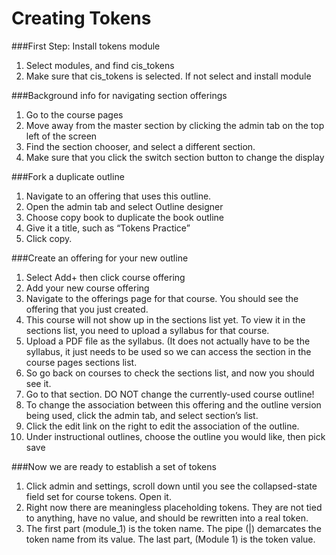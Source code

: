 Creating Tokens
===============

###First Step: Install tokens module
1. Select modules, and find cis_tokens
2. Make sure that cis_tokens is selected. If not select and install module

###Background info for navigating section offerings
1. Go to the course pages
2. Move away from the master section by clicking the admin tab on the top left of the screen
3. Find the section chooser, and select a different section.
4. Make sure that you click the switch section button to change the display

###Fork a duplicate outline
1. Navigate to an offering that uses this outline.
2. Open the admin tab and select Outline designer
3. Choose copy book to duplicate the book outline
4. Give it a title, such as “Tokens Practice”
5. Click copy.

###Create an offering for your new outline
1. Select Add+ then click course offering
2. Add your new course offering
3. Navigate to the offerings page for that course. You should see the offering that you just created.
4. This course will not show up in the sections list yet.  To view it in the sections list, you need to upload a syllabus for that course.
5. Upload a PDF file as the syllabus.  (It does not actually have to be the syllabus, it just needs to be used so we can access the section in the course pages sections list. 
6. So go back on courses to check the sections list, and now you should see it.
7. Go to that section. DO NOT change the currently-used course outline!
8. To change the association between this offering and the outline version being used, click the admin tab, and select section’s list.
9. Click the edit link on the right to edit the association of the outline.
10. Under instructional outlines, choose the outline you would like, then pick save

###Now we are ready to establish a set of tokens
1. Click admin and settings, scroll down until you see the collapsed-state field set for course tokens. Open it.
2. Right now there are meaningless placeholding tokens. They are not tied to anything, have no value, and should be rewritten into a real token.
3. The first part (module_1) is the token name. The pipe (|) demarcates the token name from its value. The last part, (Module 1) is the token value.
